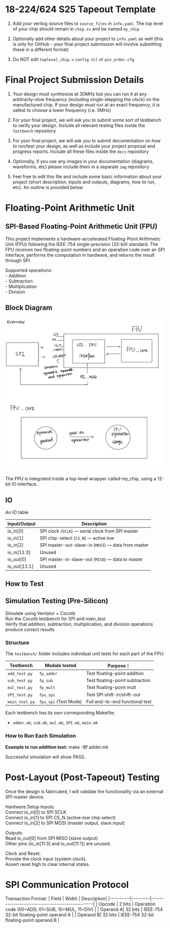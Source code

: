 # 18-224/624 S25 Tapeout Template


1. Add your verilog source files to `source_files` in `info.yaml`. The top level of your chip should remain in `chip.sv` and be named `my_chip`

  
  

2. Optionally add other details about your project to `info.yaml` as well (this is only for GitHub - your final project submission will involve submitting these in a different format)

3. Do NOT edit `toplevel_chip.v`  `config.tcl` or `pin_order.cfg`

 # Final Project Submission Details 
  
1. Your design must synthesize at 30MHz but you can run it at any arbitrarily-slow frequency (including single-stepping the clock) on the manufactured chip. If your design must run at an exact frequency, it is safest to choose a lower frequency (i.e. 5MHz)

  

2. For your final project, we will ask you to submit some sort of testbench to verify your design. Include all relevant testing files inside the `testbench` repository

  
  

3. For your final project, we will ask you to submit documentation on how to run/test your design, as well as include your project proposal and progress reports. Include all these files inside the `docs` repository

  
  

4. Optionally, if you use any images in your documentation (diagrams, waveforms, etc) please include them in a separate `img` repository

  

5. Feel free to edit this file and include some basic information about your project (short description, inputs and outputs, diagrams, how to run, etc). An outline is provided below

 # Floating-Point Arithmetic Unit

## SPI-Based Floating-Point Arithmetic Unit (FPU)

This project implements a hardware-accelerated Floating-Point Arithmetic Unit (FPU) following the IEEE-754 single-precision (32-bit) standard. The FPU receives two floating-point numbers and an operation code over an SPI interface, performs the computation in hardware, and returns the result through SPI.

Supported operations:  
    - Addition  
    - Subtraction  
    - Multiplication  
    - Division  

## Block Diagram
![Block Diagram Overview](img/IMG_F1397ED67D00-1.jpeg)

The FPU is integrated inside a top-level wrapper called my_chip, using a 12-bit IO interface.

## IO

An IO table

| Input/Output | Description |
|--------------|----------------------------------------------------|
| io_in[0]     | SPI clock (`SCLK`) — serial clock from SPI master  |
| io_in[1]     | SPI chip-select (`CS_N`) — active low              |
| io_in[2]     | SPI master-out-slave-in (`MOSI`) — data from master|
| io_in[11:3]  | Unused                                             |
| io_out[0]    | SPI master-in-slave-out (`MISO`) — data to master  |
| io_out[11:1] | Unused                                             |   

## How to Test

## Simulation Testing (Pre-Silicon)
Simulate using Verilator + Cocotb  
Run the Cocotb testbench for SPI and main_test  
Verify that addition, subtraction, multiplication, and division operations produce correct results

### Structure

The `testbench/` folder includes individual unit tests for each part of the FPU:

| Testbench        | Module tested           | Purpose｜
|------------------|-------------------------|---------------------------------|
| `add_test.py`    | `fp_adder`              | Test floating-point addition    |
| `sub_test.py`    | `fp_sub`                | Test floating-point subtraction |
| `mul_test.py`    | `fp_mult`               | Test floating-point mult        |
| `SPI_test.py`    | `fpu_spi`               | Test SPI shift-in/shift-out     |
| `main_test.py`   | `fpu_spi` (Test Mode)   | Full end-to-end functional test |

Each testbench has its own corresponding Makefile:
- `adder.mk`, `sub.mk`, `mul.mk`, `SPI.mk`, `main.mk`

### How to Run Each Simulation

**Example to run addition test:**
make -Bf adder.mk

Successful simulation will show PASS.

# Post-Layout (Post-Tapeout) Testing
Once the design is fabricated, I will validate the functionality via an external SPI master device.

Hardware Setup
Inputs:  
Connect io_in[0] to SPI SCLK  
Connect io_in[1] to SPI CS_N (active-low chip select)  
Connect io_in[2] to SPI MOSI (master output, slave input)  

Outputs:  
Read io_out[0] from SPI MISO (slave output)  
Other pins (io_in[11:3] and io_out[11:1]) are unused.  

Clock and Reset:  
Provide the clock input (system clock).  
Assert reset high to clear internal states.

# SPI Communication Protocol

Transaction Format:
| Field	   | Width   | Description|
|----------|---------|-------------------------------------------------|
| Opcode   | 2 bits	 | Operation code (00=ADD, 01=SUB, 10=MUL, 11=DIV) |
| Operand A| 32 bits | IEEE-754 32-bit floating-point operand A        |
| Operand B| 32 bits | IEEE-754 32-bit floating-point operand B        |


